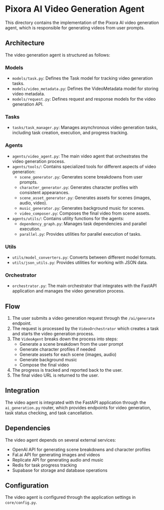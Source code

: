# Pixora AI Video Generation Agent

This directory contains the implementation of the Pixora AI video generation agent, which is responsible for generating videos from user prompts.

## Architecture

The video generation agent is structured as follows:

### Models

- `models/task.py`: Defines the Task model for tracking video generation tasks.
- `models/video_metadata.py`: Defines the VideoMetadata model for storing video metadata.
- `models/request.py`: Defines request and response models for the video generation API.

### Tasks

- `tasks/task_manager.py`: Manages asynchronous video generation tasks, including task creation, execution, and progress tracking.

### Agents

- `agents/video_agent.py`: The main video agent that orchestrates the video generation process.
- `agents/tools/`: Contains specialized tools for different aspects of video generation:
  - `scene_generator.py`: Generates scene breakdowns from user prompts.
  - `character_generator.py`: Generates character profiles with consistent appearances.
  - `scene_asset_generator.py`: Generates assets for scenes (images, audio, video).
  - `music_generator.py`: Generates background music for scenes.
  - `video_composer.py`: Composes the final video from scene assets.
- `agents/utils/`: Contains utility functions for the agents:
  - `dependency_graph.py`: Manages task dependencies and parallel execution.
  - `parallel.py`: Provides utilities for parallel execution of tasks.

### Utils

- `utils/model_converters.py`: Converts between different model formats.
- `utils/json_utils.py`: Provides utilities for working with JSON data.

### Orchestrator

- `orchestrator.py`: The main orchestrator that integrates with the FastAPI application and manages the video generation process.

## Flow

1. The user submits a video generation request through the `/ai/generate` endpoint.
2. The request is processed by the `VideoOrchestrator` which creates a task and starts the video generation process.
3. The `VideoAgent` breaks down the process into steps:
   - Generate a scene breakdown from the user prompt
   - Generate character profiles if needed
   - Generate assets for each scene (images, audio)
   - Generate background music
   - Compose the final video
4. The progress is tracked and reported back to the user.
5. The final video URL is returned to the user.

## Integration

The video agent is integrated with the FastAPI application through the `ai_generation.py` router, which provides endpoints for video generation, task status checking, and task cancellation.

## Dependencies

The video agent depends on several external services:

- OpenAI API for generating scene breakdowns and character profiles
- Fal.ai API for generating images and videos
- Replicate API for generating audio and music
- Redis for task progress tracking
- Supabase for storage and database operations

## Configuration

The video agent is configured through the application settings in `core/config.py`.
